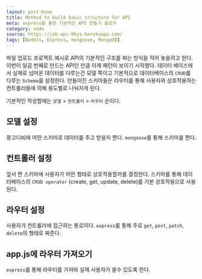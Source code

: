 ```yaml
---
layout: post-base
title: Method to build basic structure for API
meta: express를 통한 기본적인 API 만들기 플로우
category: node
source: https://job-api-06ys.herokuapp.com/
tags: [NodeJs, Express, mongoose, MongoDB]
---
```


파일 업로드 프로젝트 예시로 API의 기본적인 구조를 짜는 방식을 적어 놓을려고 한다. 이번이 일곱 번째로 만드는 API인 만큼 이제 패턴이 보이기 시작했다. 데이터 베이스에서 실제로 넘어온 데이터를 다루는건 모델 쪽이고 기본적으로 데이터베이스의 `CRUD`를 다루는 `Schema`를 설정한다. 만들어진 스키마들은 라우터를 통해 사용자와 상호작용하는 컨트롤러들에 의해 용도별로 나눠지게 된다.

기본적인 작성할때는 `모델` > `컨트롤러` > `라우터` 순이다.

## 모델 설정

몽고디비에 어떤 스키마로 데이터를 주고 받을지 짠다. `mongoose`를 통해 스키마를 짠다.

## 컨트롤러 설정

앞서 짠 스키마에 사용자가 어떤 형태로 상호작용할까를 결정한다. 스키마를 통해 데이터베이스의 `CRUD operator` (create, get, update, delete)를 기본 상호작용으로 사용된다.

## 라우터 설정

사용자가 컨트롤러에 접근하는 통로이다. `express`를 통해 주로 `get`, `post`, `patch`, `delete`의 형태로 짜준다.

## app.js에 라우터 가져오기

`express`를 통해 라우터를 가져와 실제 사용자가 쓸수 있도록 한다.
